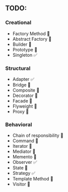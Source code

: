 ## TODO:
### Creational
- Factory Method 🚫
- Abstract Factory 🚫
- Builder 🚫
- Prototype 🚫
- Singleton ✅

### Structural
- Adapter ✅
- Bridge 🚫
- Composite 🚫
- Decorator 🚫
- Facade 🚫
- Flyweight 🚫
- Proxy 🚫

### Behavioral 
- Chain of responsibility 🚫
- Command 🚫
- Iterator 🚫
- Mediator 🚫
- Memento 🚫
- Observer ✅
- State 🚫
- Strategy ✅
- Template Method 🚫
- Visitor 🚫
